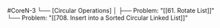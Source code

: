 #CoreN-3
└── [Circular Operations]
    │
    ├── Problem: "[[61. Rotate List]]"
    └── Problem: "[[708. Insert into a Sorted Circular Linked List]]"